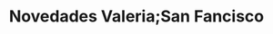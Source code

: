 ---
title: "Novedades Valeria;San Fancisco"
url: /ciudad-del-este/novedades-valeria-san-fancisco/
shop: ropa
---